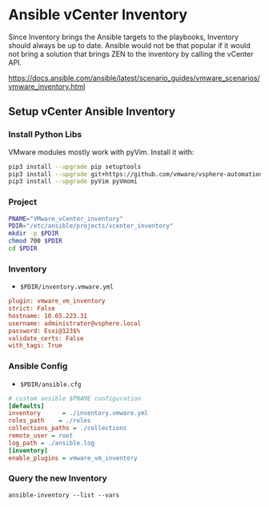 # Ansible vCenter Inventory
Since Inventory brings the Ansible targets to the playbooks, Inventory should always be up to date.
Ansible would not be that popular if it would not bring a solution that brings ZEN to the inventory by calling the vCenter API.

https://docs.ansible.com/ansible/latest/scenario_guides/vmware_scenarios/vmware_inventory.html

## Setup vCenter Ansible Inventory

### Install Python Libs
VMware modules mostly work with pyVim.
Install it with:

```bash
pip3 install --upgrade pip setuptools
pip3 install --upgrade git+https://github.com/vmware/vsphere-automation-sdk-python.git
pip3 install --upgrade pyVim pyVmomi
```

### Project
```bash
PNAME="VMware_vCenter_inventory"
PDIR="/etc/ansible/projects/vcenter_inventory"
mkdir -p $PDIR
chmod 700 $PDIR
cd $PDIR
```
### Inventory
* <code>$PDIR/inventory.vmware.yml</code>
```ini
plugin: vmware_vm_inventory
strict: False
hostname: 10.65.223.31
username: administrator@vsphere.local
password: Esxi@123$%
validate_certs: False
with_tags: True
```
### Ansible Config
* <code>$PDIR/ansible.cfg</code>
```ini
# custom ansible $PNAME configuration
[defaults]
inventory      = ./inventory.vmware.yml
roles_path    = ./roles
collections_paths = ./collections
remote_user = root
log_path = ./ansible.log
[inventory]
enable_plugins = vmware_vm_inventory
```
### Query the new Inventory

    ansible-inventory --list --vars

<!--stackedit_data:
eyJoaXN0b3J5IjpbLTIwODU3MjYwNDMsLTI2MTUwMzEyOF19
-->